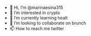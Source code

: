 - 👋 Hi, I’m @marinaesina315
- 👀 I’m interested in crypto
- 🌱 I’m currently learning healt
- 💞️ I’m looking to collaborate on brunch
- 📫 How to reach me twitter

<!---
marinaesina315/marinaesina315 is a ✨ special ✨ repository because its `README.md` (this file) appears on your GitHub profile.
You can click the Preview link to take a look at your changes.
--->
